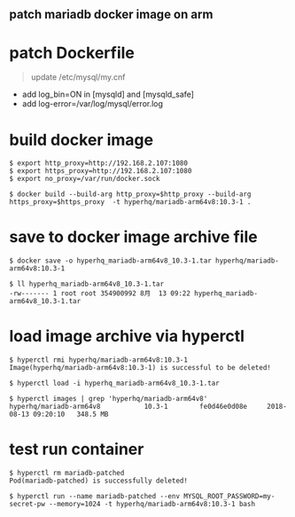 patch mariadb docker image on arm
---------------------------------

# patch Dockerfile

> update /etc/mysql/my.cnf

- add log_bin=ON in [mysqld] and [mysqld_safe]
- add log-error=/var/log/mysql/error.log

# build docker image
```
$ export http_proxy=http://192.168.2.107:1080
$ export https_proxy=http://192.168.2.107:1080
$ export no_proxy=/var/run/docker.sock

$ docker build --build-arg http_proxy=$http_proxy --build-arg https_proxy=$https_proxy  -t hyperhq/mariadb-arm64v8:10.3-1 .
```

# save to docker image archive file
```
$ docker save -o hyperhq_mariadb-arm64v8_10.3-1.tar hyperhq/mariadb-arm64v8:10.3-1

$ ll hyperhq_mariadb-arm64v8_10.3-1.tar
-rw------- 1 root root 354900992 8月  13 09:22 hyperhq_mariadb-arm64v8_10.3-1.tar
```

# load image archive via hyperctl
```
$ hyperctl rmi hyperhq/mariadb-arm64v8:10.3-1
Image(hyperhq/mariadb-arm64v8:10.3-1) is successful to be deleted!

$ hyperctl load -i hyperhq_mariadb-arm64v8_10.3-1.tar

$ hyperctl images | grep 'hyperhq/mariadb-arm64v8'
hyperhq/mariadb-arm64v8           10.3-1        fe0d46e0d08e     2018-08-13 09:20:10   348.5 MB
```

# test run container
```
$ hyperctl rm mariadb-patched
Pod(mariadb-patched) is successfully deleted!

$ hyperctl run --name mariadb-patched --env MYSQL_ROOT_PASSWORD=my-secret-pw --memory=1024 -t hyperhq/mariadb-arm64v8:10.3-1 bash
```